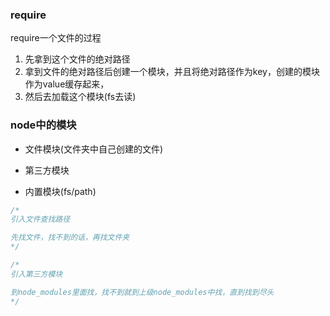 ### require
require一个文件的过程

1. 先拿到这个文件的绝对路径
2. 拿到文件的绝对路径后创建一个模块，并且将绝对路径作为key，创建的模块作为value缓存起来，
3. 然后去加载这个模块(fs去读)

### node中的模块

- 文件模块(文件夹中自己创建的文件)

- 第三方模块

- 内置模块(fs/path)

```js
/*
引入文件查找路径

先找文件，找不到的话，再找文件夹
*/

/*
引入第三方模块

到node_modules里面找，找不到就到上级node_modules中找，直到找到尽头
*/
```